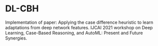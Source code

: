 # DL-CBH
Implementation of paper: Applying the case difference heuristic to learn adaptations from deep network features. 
IJCAI 2021 workshop on Deep Learning, Case-Based Reasoning, and AutoML: Present and Future Synergies.
